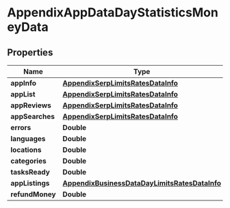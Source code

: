 

# AppendixAppDataDayStatisticsMoneyData


## Properties

| Name | Type | Description | Notes |
|------------ | ------------- | ------------- | -------------|
|**appInfo** | [**AppendixSerpLimitsRatesDataInfo**](AppendixSerpLimitsRatesDataInfo.md) |  |  [optional] |
|**appList** | [**AppendixSerpLimitsRatesDataInfo**](AppendixSerpLimitsRatesDataInfo.md) |  |  [optional] |
|**appReviews** | [**AppendixSerpLimitsRatesDataInfo**](AppendixSerpLimitsRatesDataInfo.md) |  |  [optional] |
|**appSearches** | [**AppendixSerpLimitsRatesDataInfo**](AppendixSerpLimitsRatesDataInfo.md) |  |  [optional] |
|**errors** | **Double** |  |  [optional] |
|**languages** | **Double** |  |  [optional] |
|**locations** | **Double** |  |  [optional] |
|**categories** | **Double** |  |  [optional] |
|**tasksReady** | **Double** |  |  [optional] |
|**appListings** | [**AppendixBusinessDataDayLimitsRatesDataInfo**](AppendixBusinessDataDayLimitsRatesDataInfo.md) |  |  [optional] |
|**refundMoney** | **Double** |  |  [optional] |




